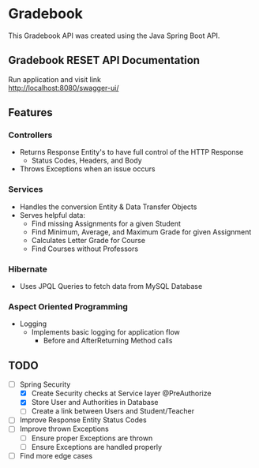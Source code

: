 # Gradebook

This Gradebook API was created using the Java Spring Boot API.

## Gradebook RESET API Documentation
Run application and visit link  
[http://localhost:8080/swagger-ui/][Gradebook REST API Documentation]

## Features

### Controllers

- Returns Response Entity's to have full control of the HTTP Response
    - Status Codes, Headers, and Body
- Throws Exceptions when an issue occurs

### Services

- Handles the conversion Entity & Data Transfer Objects
- Serves helpful data:
  - Find missing Assignments for a given Student
  - Find Minimum, Average, and Maximum Grade for given Assignment
  - Calculates Letter Grade for Course
  - Find Courses without Professors


### Hibernate

- Uses JPQL Queries to fetch data from MySQL Database

### Aspect Oriented Programming

- Logging
  - Implements basic logging for application flow
    - Before and AfterReturning Method calls

## TODO

- [ ] Spring Security
  - [X] Create Security checks at Service layer @PreAuthorize
  - [X] Store User and Authorities in Database
  - [ ] Create a link between Users and Student/Teacher
- [ ] Improve Response Entity Status Codes
- [ ] Improve thrown Exceptions
  - [ ] Ensure proper Exceptions are thrown
  - [ ] Ensure Exceptions are handled properly
  
- [ ] Find more edge cases

[Gradebook REST API Documentation]: http://localhost:8080/swagger-ui/